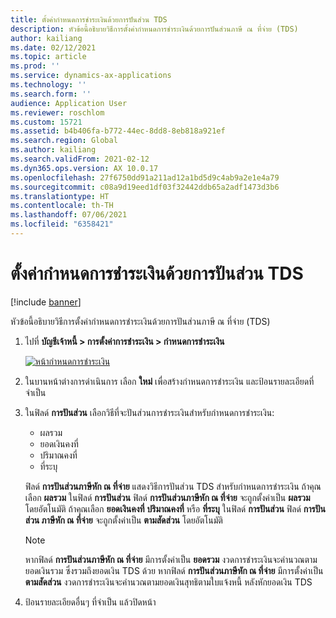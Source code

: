 ```yaml
---
title: ตั้งค่ากำหนดการชำระเงินด้วยการปันส่วน TDS
description: หัวข้อนี้อธิบายวิธีการตั้งค่ากำหนดการชำระเงินด้วยการปันส่วนภาษี ณ ที่จ่าย (TDS)
author: kailiang
ms.date: 02/12/2021
ms.topic: article
ms.prod: ''
ms.service: dynamics-ax-applications
ms.technology: ''
ms.search.form: ''
audience: Application User
ms.reviewer: roschlom
ms.custom: 15721
ms.assetid: b4b406fa-b772-44ec-8dd8-8eb818a921ef
ms.search.region: Global
ms.author: kailiang
ms.search.validFrom: 2021-02-12
ms.dyn365.ops.version: AX 10.0.17
ms.openlocfilehash: 27f6750dd91a211ad12a1bd5d9c4ab9a2e1e4a79
ms.sourcegitcommit: c08a9d19eed1df03f32442ddb65a2adf1473d3b6
ms.translationtype: HT
ms.contentlocale: th-TH
ms.lasthandoff: 07/06/2021
ms.locfileid: "6358421"
---
```

# <a name="set-up-payment-schedules-with-tds-allocation"></a>ตั้งค่ากำหนดการชำระเงินด้วยการปันส่วน TDS

[!include [banner](../includes/banner.md)]

หัวข้อนี้อธิบายวิธีการตั้งค่ากำหนดการชำระเงินด้วยการปันส่วนภาษี ณ ที่จ่าย (TDS)

1. ไปที่ **บัญชีเจ้าหนี้ \> การตั้งค่าการชำระเงิน \> กำหนดการชำระเงิน**

    [![หน้ากำหนดการชำระเงิน](./media/apac-ind-TDS-27.png)](./media/apac-ind-TDS-27.png)

2. ในบานหน้าต่างการดำเนินการ เลือก **ใหม่** เพื่อสร้างกำหนดการชำระเงิน และป้อนรายละเอียดที่จำเป็น
3. ในฟิลด์ **การปันส่วน** เลือกวิธีที่จะปันส่วนการชำระเงินสำหรับกำหนดการชำระเงิน:

    - ผลรวม
    - ยอดเงินคงที่
    - ปริมาณคงที่
    - ที่ระบุ

    ฟิลด์ **การปันส่วนภาษีหัก ณ ที่จ่าย** แสดงวิธีการปันส่วน TDS สำหรับกำหนดการชำระเงิน ถ้าคุณเลือก **ผลรวม** ในฟิลด์ **การปันส่วน** ฟิลด์ **การปันส่วนภาษีหัก ณ ที่จ่าย** จะถูกตั้งค่าเป็น **ผลรวม** โดยอัตโนมัติ ถ้าคุณเลือก **ยอดเงินคงที่** **ปริมาณคงที่** หรือ **ที่ระบุ** ในฟิลด์ **การปันส่วน** ฟิลด์ **การปันส่วน ภาษีหัก ณ ที่จ่าย** จะถูกตั้งค่าเป็น **ตามสัดส่วน** โดยอัตโนมัติ

    > [!NOTE]
    > หากฟิลด์ **การปันส่วนภาษีหัก ณ ที่จ่าย** มีการตั้งค่าเป็น **ยอดรวม** งวดการชำระเงินจะคำนวณตามยอดเงินรวม ซึ่งรวมถึงยอดเงิน TDS ด้วย หากฟิลด์ **การปันส่วนภาษีหัก ณ ที่จ่าย** มีการตั้งค่าเป็น **ตามสัดส่วน** งวดการชำระเงินจะคำนวณตามยอดเงินสุทธิตามใบแจ้งหนี้ หลังหักยอดเงิน TDS

4. ป้อนรายละเอียดอื่นๆ ที่จำเป็น แล้วปิดหน้า

